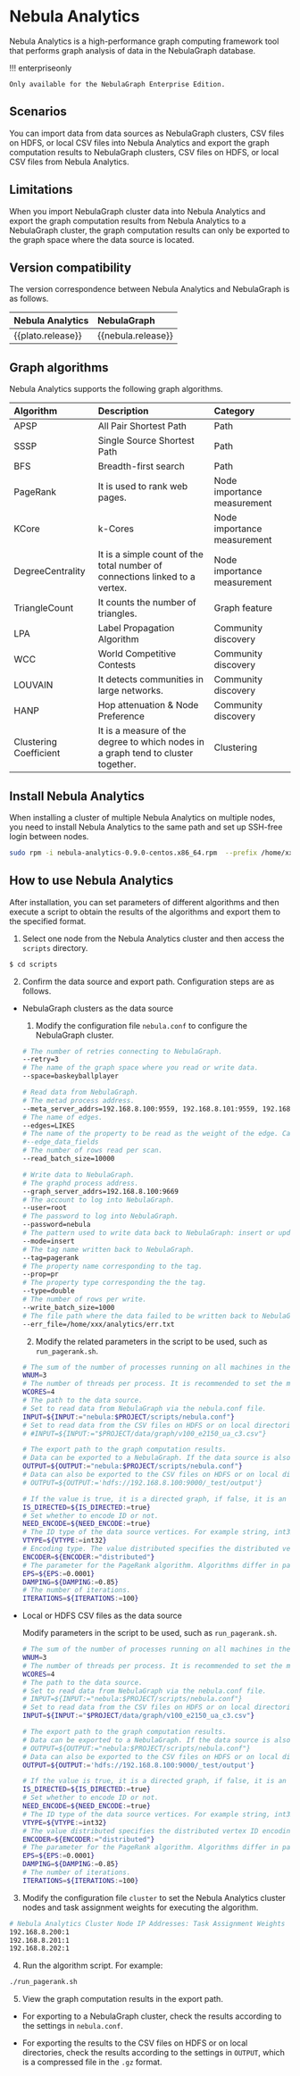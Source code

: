# Nebula Analytics

Nebula Analytics is a high-performance graph computing framework tool that performs graph analysis of data in the NebulaGraph database.

!!! enterpriseonly

    Only available for the NebulaGraph Enterprise Edition.

## Scenarios

You can import data from data sources as NebulaGraph clusters, CSV files on HDFS, or local CSV files into Nebula Analytics and export the graph computation results to NebulaGraph clusters, CSV files on HDFS, or local CSV files from Nebula Analytics.


## Limitations

When you import NebulaGraph cluster data into Nebula Analytics and export the graph computation results from Nebula Analytics to a NebulaGraph cluster, the graph computation results can only be exported to the graph space where the data source is located.

## Version compatibility

The version correspondence between Nebula Analytics and NebulaGraph is as follows.

|Nebula Analytics|NebulaGraph|
|:---|:---|
|{{plato.release}}|{{nebula.release}}|

## Graph algorithms

Nebula Analytics supports the following graph algorithms.

|           Algorithm        |Description            |Category        |
|:----------------------|:----------------|:-----------|
|  APSP                 | All Pair Shortest Path      |  Path       |
|  SSSP                 | Single Source Shortest Path      | Path        |
|  BFS                  | Breadth-first search      |  Path       |
|  PageRank             | It is used to rank web pages.          | Node importance measurement   |
|  KCore                | k-Cores              | Node importance measurement   |
|  DegreeCentrality     | It is a simple count of the total number of connections linked to a vertex.           | Node importance measurement   |
|  TriangleCount        | It counts the number of triangles.         | Graph feature      |
| LPA                   | Label Propagation Algorithm          |  Community discovery    |
| WCC                   | World Competitive Contests          |  Community discovery    |
| LOUVAIN               | It detects communities in large networks.          |  Community discovery   |
| HANP                  | Hop attenuation & Node Preference   |  Community discovery    |
| Clustering Coefficient| It is a measure of the degree to which nodes in a graph tend to cluster together.          |  Clustering       |

## Install Nebula Analytics

When installing a cluster of multiple Nebula Analytics on multiple nodes, you need to install Nebula Analytics to the same path and set up SSH-free login between nodes.

```bash
sudo rpm -i nebula-analytics-0.9.0-centos.x86_64.rpm  --prefix /home/xxx/nebula-analytics
```

<!--
### Install Nebula Analytics with the source code

The preparations for compiling Nebula Analytics are similar to compiling NebulaGraph. For details, see [Resource preparations](4.deployment-and-installation/1.resource-preparations.md).
 
1. Clone the `analytics` repository.

  ```bash
  $ git clone -b {{plato.branch}} https://github.com/vesoft-inc/nebula-analytics.git
  ```

2. Access the `nebula-analytics` directory.

  ```bash
  $ cd nebula-analytics
  ```

3. Execute the following script to install compile dependencies.

  ```bash
  $ sudo ./docker/install-dependencies.sh
  ```

4. Download a static library and compile it.

  ```bash
  $ ./3rdtools.sh distclean && ./3rdtools.sh install
  ```

5. Compile Nebula Analytics.

  ```bash
  $ ./build.sh
  ```
-->

## How to use Nebula Analytics

After installation, you can set parameters of different algorithms and then execute a script to obtain the results of the algorithms and export them to the specified format.

1. Select one node from the Nebula Analytics cluster and then access the `scripts` directory.

  ```bash
  $ cd scripts
  ```

2. Confirm the data source and export path. Configuration steps are as follows.
   
  - NebulaGraph clusters as the data source
   
    1. Modify the configuration file `nebula.conf` to configure the NebulaGraph cluster. 

      ```bash
      # The number of retries connecting to NebulaGraph.
      --retry=3  
      # The name of the graph space where you read or write data.
      --space=baskeyballplayer  

      # Read data from NebulaGraph.
      # The metad process address.
      --meta_server_addrs=192.168.8.100:9559, 192.168.8.101:9559, 192.168.8.102:9559
      # The name of edges.
      --edges=LIKES  
      # The name of the property to be read as the weight of the edge. Can be either the attribute name or _rank.
      #--edge_data_fields 
      # The number of rows read per scan.
      --read_batch_size=10000  

      # Write data to NebulaGraph.
      # The graphd process address.
      --graph_server_addrs=192.168.8.100:9669  
      # The account to log into NebulaGraph.
      --user=root  
      # The password to log into NebulaGraph.
      --password=nebula  
      # The pattern used to write data back to NebulaGraph: insert or update.
      --mode=insert  
      # The tag name written back to NebulaGraph.
      --tag=pagerank  
      # The property name corresponding to the tag.
      --prop=pr  
      # The property type corresponding the the tag.
      --type=double 
      # The number of rows per write. 
      --write_batch_size=1000 
      # The file path where the data failed to be written back to NebulaGraph is stored.
      --err_file=/home/xxx/analytics/err.txt 
      ```
    
    2. Modify the related parameters in the script to be used, such as `run_pagerank.sh`. 

      ```bash
      # The sum of the number of processes running on all machines in the cluster. It is recommended to be the number of machines or the number of nodes in the NUMA architecture.
      WNUM=3 
      # The number of threads per process. It is recommended to set the maximum value to be the number of hardware threads of the machine.
      WCORES=4  
      # The path to the data source.
      # Set to read data from NebulaGraph via the nebula.conf file.
      INPUT=${INPUT:="nebula:$PROJECT/scripts/nebula.conf"}  
      # Set to read data from the CSV files on HDFS or on local directories.
      # #INPUT=${INPUT:="$PROJECT/data/graph/v100_e2150_ua_c3.csv"}

      # The export path to the graph computation results.
      # Data can be exported to a NebulaGraph. If the data source is also a NebulaGraph, the results will be exported to the graph space specified in nebula.conf.
      OUTPUT=${OUTPUT:="nebula:$PROJECT/scripts/nebula.conf"}
      # Data can also be exported to the CSV files on HDFS or on local directories.
      # OUTPUT=${OUTPUT:='hdfs://192.168.8.100:9000/_test/output'}

      # If the value is true, it is a directed graph, if false, it is an undirected graph.
      IS_DIRECTED=${IS_DIRECTED:=true}
      # Set whether to encode ID or not.
      NEED_ENCODE=${NEED_ENCODE:=true}
      # The ID type of the data source vertices. For example string, int32, and int64.
      VTYPE=${VTYPE:=int32}
      # Encoding type. The value distributed specifies the distributed vertex ID encoding. The value single specifies the single-machine vertex ID encoding. 
      ENCODER=${ENCODER:="distributed"}
      # The parameter for the PageRank algorithm. Algorithms differ in parameters.
      EPS=${EPS:=0.0001}
      DAMPING=${DAMPING:=0.85}
      # The number of iterations.
      ITERATIONS=${ITERATIONS:=100}
      ```

  - Local or HDFS CSV files as the data source

    Modify parameters in the script to be used, such as `run_pagerank.sh`.

    ```bash
    # The sum of the number of processes running on all machines in the cluster. It is recommended to be the number of machines or the number of nodes in the NUMA architecture.
    WNUM=3 
    # The number of threads per process. It is recommended to set the maximum value to be the number of hardware threads of the machine.
    WCORES=4  
    # The path to the data source.
    # Set to read data from NebulaGraph via the nebula.conf file.
    # INPUT=${INPUT:="nebula:$PROJECT/scripts/nebula.conf"}  
    # Set to read data from the CSV files on HDFS or on local directories.
    INPUT=${INPUT:="$PROJECT/data/graph/v100_e2150_ua_c3.csv"}

    # The export path to the graph computation results.
    # Data can be exported to a NebulaGraph. If the data source is also a NebulaGraph, the results will be exported to the graph space specified in nebula.conf.
    # OUTPUT=${OUTPUT:="nebula:$PROJECT/scripts/nebula.conf"}
    # Data can also be exported to the CSV files on HDFS or on local directories.
    OUTPUT=${OUTPUT:='hdfs://192.168.8.100:9000/_test/output'}

    # If the value is true, it is a directed graph, if false, it is an undirected graph.
    IS_DIRECTED=${IS_DIRECTED:=true}
    # Set whether to encode ID or not.
    NEED_ENCODE=${NEED_ENCODE:=true}
    # The ID type of the data source vertices. For example string, int32, and int64.
    VTYPE=${VTYPE:=int32}
    # The value distributed specifies the distributed vertex ID encoding. The value single specifies the single-machine vertex ID encoding. 
    ENCODER=${ENCODER:="distributed"}
    # The parameter for the PageRank algorithm. Algorithms differ in parameters.
    EPS=${EPS:=0.0001}
    DAMPING=${DAMPING:=0.85}
    # The number of iterations.
    ITERATIONS=${ITERATIONS:=100}
    ```

3. Modify the configuration file `cluster` to set the Nebula Analytics cluster nodes and task assignment weights for executing the algorithm.

  ```bash
  # Nebula Analytics Cluster Node IP Addresses: Task Assignment Weights
  192.168.8.200:1
  192.168.8.201:1
  192.168.8.202:1
  ```

4. Run the algorithm script. For example:

  ```bash
  ./run_pagerank.sh
  ```

5. View the graph computation results in the export path.

  - For exporting to a NebulaGraph cluster, check the results according to the settings in `nebula.conf`.

  - For exporting the results to the CSV files on HDFS or on local directories, check the results according to the settings in `OUTPUT`, which is a compressed file in the `.gz` format.
